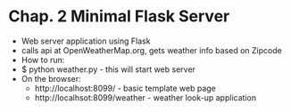 # Chap. 2 Minimal Flask Server
 - Web server application using Flask
 - calls api at OpenWeatherMap.org, gets weather info based on Zipcode
 - How to run: 
 - $ python weather.py - this will start web server
 - On the browser:
   - http://localhost:8099/  - basic template web page
   - http://localhsot:8099/weather - weather look-up application
